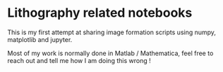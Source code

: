 # Lithography related notebooks

This is my first attempt at sharing image formation scripts using numpy, matplotlib and jupyter.

Most of my work is normally done in Matlab / Mathematica,  feel free to reach out and tell me how I am doing this wrong ! 
